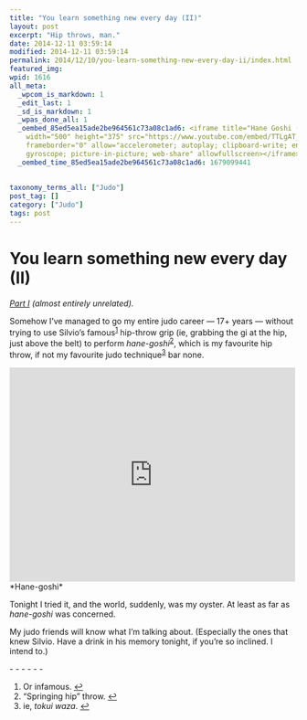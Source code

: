 ```yaml
---
title: "You learn something new every day (II)"
layout: post
excerpt: "Hip throws, man."
date: 2014-12-11 03:59:14
modified: 2014-12-11 03:59:14
permalink: 2014/12/10/you-learn-something-new-every-day-ii/index.html
featured_img: 
wpid: 1616
all_meta: 
  _wpcom_is_markdown: 1
  _edit_last: 1
  _sd_is_markdown: 1
  _wpas_done_all: 1
  _oembed_85ed5ea15ade2be964561c73a08c1ad6: <iframe title="Hane Goshi (Instructional)"
    width="500" height="375" src="https://www.youtube.com/embed/TTLgAT_uEis?feature=oembed"
    frameborder="0" allow="accelerometer; autoplay; clipboard-write; encrypted-media;
    gyroscope; picture-in-picture; web-share" allowfullscreen></iframe>
  _oembed_time_85ed5ea15ade2be964561c73a08c1ad6: 1679099441
  
  
taxonomy_terms_all: ["Judo"]
post_tag: []
category: ["Judo"]
tags: post
---
```


# You learn something new every day (II)

*[Part I](http://patrickjohanneson.com/2006/09/24/you-learn-something-new-every-day/) (almost entirely unrelated).*

Somehow I’ve managed to go my entire judo career — 17+ years — without trying to use Silvio’s famous<sup id="fnref-1616:1">[1](#fn-1616:1)</sup> hip-throw grip (ie, grabbing the gi at the hip, just above the belt) to perform *hane-goshi*<sup id="fnref-1616:2">[2](#fn-1616:2)</sup>, which is my favourite hip throw, if not my favourite judo technique<sup id="fnref-1616:3">[3](#fn-1616:3)</sup> bar none.

<iframe allow="accelerometer; autoplay; clipboard-write; encrypted-media; gyroscope; picture-in-picture; web-share" allowfullscreen="" frameborder="0" height="375" loading="lazy" src="https://www.youtube.com/embed/TTLgAT_uEis?feature=oembed" title="Hane Goshi (Instructional)" width="500"></iframe>  
*Hane-goshi*

Tonight I tried it, and the world, suddenly, was my oyster. At least as far as *hane-goshi* was concerned.

My judo friends will know what I’m talking about. (Especially the ones that knew Silvio. Have a drink in his memory tonight, if you’re so inclined. I intend to.)

<div class="footnotes">- - - - - -

1. Or infamous. [↩](#fnref-1616:1)
2. “Springing hip” throw. [↩](#fnref-1616:2)
3. ie, *tokui waza*. [↩](#fnref-1616:3)

</div>